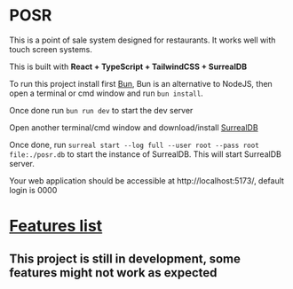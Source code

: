 # POSR
This is a point of sale system designed for restaurants. It works well with touch screen systems.

This is built with **React + TypeScript + TailwindCSS + SurrealDB**

To run this project install first [Bun](https://bun.sh/), Bun is an alternative to NodeJS, then open a terminal or cmd window and run `bun install`.

Once done run `bun run dev` to start the dev server

Open another terminal/cmd window and download/install [SurrealDB](https://surrealdb.com/install)

Once done, run `surreal start --log full --user root --pass root file:./posr.db` to start the instance of SurrealDB.
This will start SurrealDB server.

Your web application should be accessible at http://localhost:5173/, default login is 0000

# [Features list](/docs/readme.md)

## This project is still in development, some features might not work as expected

